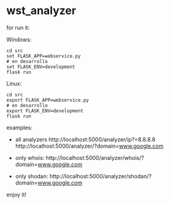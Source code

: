# wst_analyzer

for run it:

Windows:
```
cd src
set FLASK_APP=webservice.py
# en desarrollo
set FLASK_ENV=development
flask run
```

Linux:
```
cd src
export FLASK_APP=webservice.py
# en desarrollo
export FLASK_ENV=development
flask run
```

examples:

- all analyzers
http://localhost:5000/analyzer/ip?=8.8.8.8
http://localhost:5000/analyzer/?domain=www.google.com

- only whois:
http://localhost:5000/analyzer/whois/?domain=www.google.com

- only shodan:
http://localhost:5000/analyzer/shodan/?domain=www.google.com

enjoy it!
